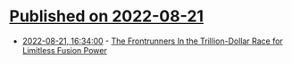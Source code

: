 # [Published on 2022-08-21](index.md)

* [2022-08-21, 16:34:00](https://hardware.slashdot.org/story/22/08/21/0151244/the-frontrunners-in-the-trillion-dollar-race-for-limitless-fusion-power?utm_source=rss1.0mainlinkanon&utm_medium=feed) - [The Frontrunners In the Trillion-Dollar Race for Limitless Fusion Power](https://hardware.slashdot.org/story/22/08/21/0151244/the-frontrunners-in-the-trillion-dollar-race-for-limitless-fusion-power?utm_source=rss1.0mainlinkanon&utm_medium=feed)
